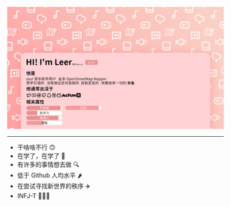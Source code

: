 ![info](https://github.com/XLeer/Xleer/blob/main/Info.png?raw=true)
******
- 干啥啥不行 🙃
- 在学了，在学了 📖
- 有许多的事情想去做 🔍
- 低于 Github 人均水平 🌶
- 在尝试寻找新世界的秩序 ✈️
- INFJ-T 🧑🏼‍🎓